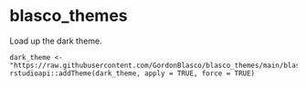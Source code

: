 # blasco_themes

Load up the dark theme. 
```
dark_theme <- "https://raw.githubusercontent.com/GordonBlasco/blasco_themes/main/blasco_dark.rstheme"
rstudioapi::addTheme(dark_theme, apply = TRUE, force = TRUE)
```

